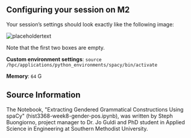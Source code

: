 ## Configuring your session on M2

Your session’s settings should look exactly like the following image:

![placeholdertext](https://github.com/stephbuon/digital-history/blob/master/images/source-spacy-m2.png?raw=true)

Note that the first two boxes are empty.

__Custom environment settings__: `source /hpc/applications/python_environments/spacy/bin/activate`

__Memory__: `64` G

## Source Information

The Notebook, "Extracting Gendered Grammatical Constructions Using spaCy" (hist3368-week8-gender-pos.ipynb), was written by Steph Buongiorno, project manager to Dr. Jo Guldi and PhD student in Applied Science in Engineering at Southern Methodist University.
